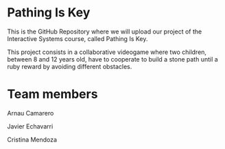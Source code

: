 # Pathing Is Key
This is the GitHub Repository where we will upload our project of the Interactive Systems course, called Pathing Is Key.

This project consists in a collaborative videogame where two children, between 8 and 12 years old, have to cooperate to build a stone path until a ruby reward by avoiding different obstacles.


# Team members
Arnau Camarero

Javier Echavarri

Cristina Mendoza

